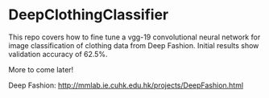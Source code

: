 # DeepClothingClassifier

This repo covers how to fine tune a vgg-19 convolutional neural network for image classification of clothing data from Deep Fashion. Initial results show validation accuracy of 62.5%. 

More to come later!

Deep Fashion: http://mmlab.ie.cuhk.edu.hk/projects/DeepFashion.html
